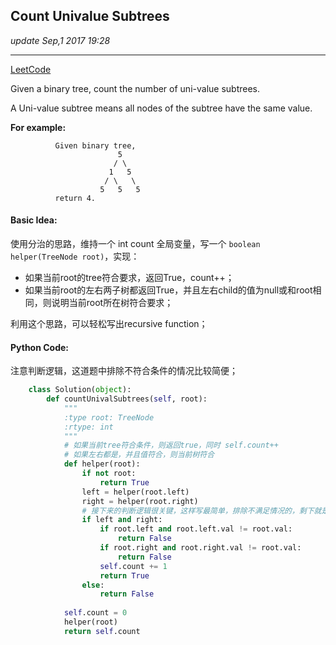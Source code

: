 ## Count Univalue Subtrees
_update Sep,1 2017  19:28_

---
[LeetCode](https://leetcode.com/problems/count-univalue-subtrees/description/)

Given a binary tree, count the number of uni-value subtrees.

A Uni-value subtree means all nodes of the subtree have the same value.

**For example:**

              Given binary tree,
                            5
                           / \
                          1   5
                         / \   \
                        5   5   5
              return 4.


#### Basic Idea:
使用分治的思路，维持一个 int count 全局变量，写一个 `boolean helper(TreeNode root)`，实现：
-  如果当前root的tree符合要求，返回True，count++；
-  如果当前root的左右两子树都返回True，并且左右child的值为null或和root相同，则说明当前root所在树符合要求；

利用这个思路，可以轻松写出recursive function；

#### Python Code:
注意判断逻辑，这道题中排除不符合条件的情况比较简便；
```python
    class Solution(object):
        def countUnivalSubtrees(self, root):
            """
            :type root: TreeNode
            :rtype: int
            """
            # 如果当前tree符合条件，则返回true，同时 self.count++
            # 如果左右都是，并且值符合，则当前树符合
            def helper(root):
                if not root:
                    return True
                left = helper(root.left)
                right = helper(root.right)
                # 接下来的判断逻辑很关键，这样写最简单，排除不满足情况的，剩下就是True
                if left and right:
                    if root.left and root.left.val != root.val:
                        return False
                    if root.right and root.right.val != root.val:
                        return False
                    self.count += 1
                    return True
                else:  
                    return False
                
            self.count = 0
            helper(root)
            return self.count
```
            
            